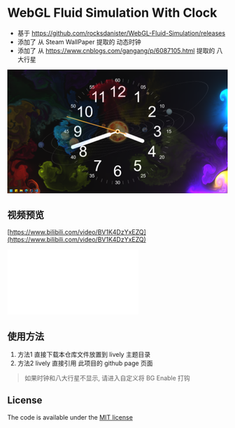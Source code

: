 # WebGL Fluid Simulation With Clock

- 基于 https://github.com/rocksdanister/WebGL-Fluid-Simulation/releases
- 添加了 从 Steam WallPaper 提取的 动态时钟
- 添加了 从 https://www.cnblogs.com/gangang/p/6087105.html 提取的 八大行星


![screen](./screen.png)

## 视频预览

[https://www.bilibili.com/video/BV1K4DzYxEZQ](https://www.bilibili.com/video/BV1K4DzYxEZQ)

<iframe src="//player.bilibili.com/player.html?isOutside=true&aid=113451896671129&bvid=BV1K4DzYxEZQ&cid=26682131434&p=1" scrolling="no" border="0" frameborder="no" framespacing="0" allowfullscreen="true"></iframe>

## 使用方法

1. 方法1
    直接下载本仓库文件放置到 lively 主题目录
2. 方法2
    lively 直接引用 此项目的 github page 页面

> 如果时钟和八大行星不显示, 请进入自定义将 BG Enable 打钩

## License

The code is available under the [MIT license](LICENSE)